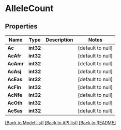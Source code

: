 # AlleleCount

## Properties
Name | Type | Description | Notes
------------ | ------------- | ------------- | -------------
**Ac** | **int32** |  | [default to null]
**AcAfr** | **int32** |  | [default to null]
**AcAmr** | **int32** |  | [default to null]
**AcAsj** | **int32** |  | [default to null]
**AcEas** | **int32** |  | [default to null]
**AcFin** | **int32** |  | [default to null]
**AcNfe** | **int32** |  | [default to null]
**AcOth** | **int32** |  | [default to null]
**AcSas** | **int32** |  | [default to null]

[[Back to Model list]](../README.md#documentation-for-models) [[Back to API list]](../README.md#documentation-for-api-endpoints) [[Back to README]](../README.md)


